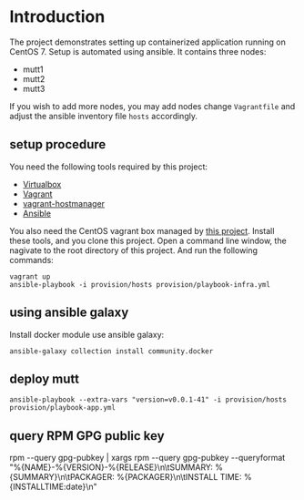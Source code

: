 # Introduction

The project demonstrates setting up containerized application running on CentOS 7.
Setup is automated using ansible. It contains three nodes:

- mutt1
- mutt2
- mutt3

If you wish to add more nodes, you may add nodes change `Vagrantfile` and
adjust the ansible inventory file `hosts` accordingly.

## setup procedure

You need the following tools required by this project:

- [Virtualbox][1]
- [Vagrant][2]
- [vagrant-hostmanager][3]
- [Ansible][4]

You also need the CentOS vagrant box managed by [this project][5].
Install these tools, and you clone this project.
Open a command line window, the nagivate to the root directory of this project.
And run the following commands:

    vagrant up
    ansible-playbook -i provision/hosts provision/playbook-infra.yml


## using ansible galaxy

Install docker module use ansible galaxy:

    ansible-galaxy collection install community.docker

## deploy mutt

    ansible-playbook --extra-vars "version=v0.0.1-41" -i provision/hosts provision/playbook-app.yml

## query RPM GPG public key

rpm --query gpg-pubkey | xargs rpm --query gpg-pubkey --queryformat "%{NAME}-%{VERSION}-%{RELEASE}\n\tSUMMARY: %{SUMMARY}\n\tPACKAGER: %{PACKAGER}\n\tINSTALL TIME: %{INSTALLTIME:date}\n"

[1]: https://www.virtualbox.org/
[2]: https://www.vagrantup.com/
[3]: https://github.com/devopsgroup-io/vagrant-hostmanager
[4]: https://www.ansible.com/
[5]: https://github.com/schnell18/vmbot/tree/master/centos
